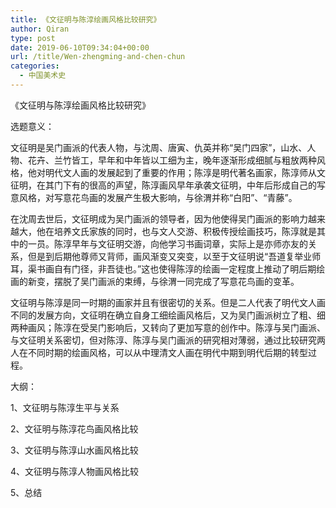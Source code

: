```yaml
---
title: 《文征明与陈淳绘画风格比较研究》
author: Qiran
type: post
date: 2019-06-10T09:34:04+00:00
url: /title/Wen-zhengming-and-chen-chun
categories:
  - 中国美术史
---
```

《文征明与陈淳绘画风格比较研究》

选题意义：

文征明是吴门画派的代表人物，与沈周、唐寅、仇英并称“吴门四家”，山水、人物、花卉、兰竹皆工，早年和中年皆以工细为主，晚年逐渐形成细腻与粗放两种风格，他对明代文人画的发展起到了重要的作用；陈淳是明代著名画家，陈淳师从文征明，在其门下有的很高的声望，陈淳画风早年承袭文征明，中年后形成自己的写意风格，对写意花鸟画的发展产生极大影响，与徐渭并称“白阳”、“青藤”。

在沈周去世后，文征明成为吴门画派的领导者，因为他使得吴门画派的影响力越来越大，他在培养文氏家族的同时，也与文人交游、积极传授绘画技巧，陈淳就是其中的一员。陈淳早年与文征明交游，向他学习书画词章，实际上是亦师亦友的关系，但是到后期他尊师又背师，画风渐变又突变，以至于文征明说“吾道复举业师耳，渠书画自有门径，非吾徒也。”这也使得陈淳的绘画一定程度上推动了明后期绘画的新变，摆脱了吴门画派的束缚，与徐渭一同完成了写意花鸟画的变革。

文征明与陈淳是同一时期的画家并且有很密切的关系。但是二人代表了明代文人画不同的发展方向，文征明在确立自身工细绘画风格后，又为吴门画派树立了粗、细两种画风；陈淳在受吴门影响后，又转向了更加写意的创作中。陈淳与吴门画派、与文征明关系密切，但对陈淳、陈淳与吴门画派的研究相对薄弱，通过比较研究两人在不同时期的绘画风格，可以从中理清文人画在明代中期到明代后期的转型过程。

大纲：

1、文征明与陈淳生平与关系

2、文征明与陈淳花鸟画风格比较

3、文征明与陈淳山水画风格比较

4、文征明与陈淳人物画风格比较

5、总结
